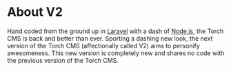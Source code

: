 # About V2

Hand coded from the ground up in [Laravel](http://laravel.com/) with a dash of [Node.js](http://nodejs.org/), the Torch CMS is back and better than ever. Sporting a dashing new look, the next version of the Torch CMS (affectionally called V2) aims to personify awesomeness. This new version is completely new and shares no code with the previous version of the Torch CMS.
